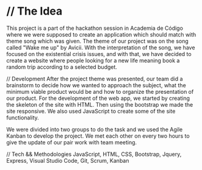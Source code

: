# // The Idea
This project is a part of the hackathon session in Academia de Código where we were supposed to create an application which should match with theme song which was given. The theme of our project was on the song called "Wake me up" by Avicii. With the interpretation of the song, we have focused on the existential crisis issues, and with that, we have decided to create a website where people looking for a new life meaning book a random trip according to a selected budget.

// Development
After the project theme was presented, our team did a brainstorm to decide how we wanted to approach the subject, what the minimum viable product would be and how to organize the presentation of our product. 
For the development of the web app, we started by creating the skeleton of the site with HTML. Then using the bootstrap we made the site responsive.  We also used JavaScript to create some of the site functionality. 

We were divided into two groups to do the task and we used the Agile Kanban to develop the project. We met each other on every two hours to give the update of our pair work with team meeting. 

// Tech && Methodologies
JavaScript, HTML, CSS, Bootstrap, Jquery, Express, Visual Studio Code, Git, Scrum, Kanban

